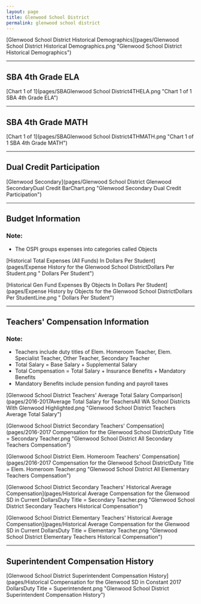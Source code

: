```yaml
---
layout: page
title: Glenwood School District
permalink: glenwood school district
---
```



[Glenwood School District Historical Demographics](pages/Glenwood School District Historical Demographics.png "Glenwood School District Historical Demographics")

___

## SBA 4th Grade ELA

[Chart 1 of 1](pages/SBAGlenwood School District4THELA.png "Chart 1 of 1 SBA 4th Grade ELA")


___

## SBA 4th Grade MATH

[Chart 1 of 1](pages/SBAGlenwood School District4THMATH.png "Chart 1 of 1 SBA 4th Grade MATH")


___

## Dual Credit Participation

[Glenwood Secondary](pages/Glenwood School District Glenwood SecondaryDual Credit BarChart.png "Glenwood Secondary Dual Credit Participation")


___

## Budget Information
### Note:
- The OSPI groups expenses into categories called Objects

[Historical Total Expenses (All Funds) In Dollars Per Student](pages/Expense History for the Glenwood School DistrictDollars Per Student.png " Dollars Per Student")

[Historical Gen Fund Expenses By Objects In Dollars Per Student](pages/Expense History by Objects for the Glenwood School DistrictDollars Per StudentLine.png " Dollars Per Student")


___

## Teachers' Compensation Information
### Note:
- Teachers include duty titles of Elem. Homeroom Teacher, Elem. Specialist Teacher, Other Teacher, Secondary Teacher
- Total Salary = Base Salary + Supplemental Salary
- Total Compensation = Total Salary + Insurance Benefits + Mandatory Benefits
- Mandatory Benefits include pension funding and payroll taxes

[Glenwood School District Teachers' Average Total Salary Comparison](pages/2016-2017Average Total Salary for TeachersAll WA School Districts With Glenwood Highlighted.png "Glenwood School District Teachers Average Total Salary")

[Glenwood School District Secondary Teachers' Compensation](pages/2016-2017 Compensation for the Glenwood School DistrictDuty Title = Secondary Teacher.png "Glenwood School District All Secondary Teachers Compensation")

[Glenwood School District Elem. Homeroom Teachers' Compensation](pages/2016-2017 Compensation for the Glenwood School DistrictDuty Title = Elem. Homeroom Teacher.png "Glenwood School District All Elementary Teachers Compensation")

[Glenwood School District Secondary Teachers' Historical Average Compensation](pages/Historical Average Compensation for the Glenwood SD in Current DollarsDuty Title = Secondary Teacher.png "Glenwood School District Secondary Teachers Historical Compensation")

[Glenwood School District Elementary Teachers' Historical Average Compensation](pages/Historical Average Compensation for the Glenwood SD in Current DollarsDuty Title = Elementary Teacher.png "Glenwood School District Elementary Teachers Historical Compensation")


___

## Superintendent Compensation History

[Glenwood School District Superintendent Compensation History](pages/Historical Compensation for the Glenwood SD in Constant 2017 DollarsDuty Title = Superintendent.png "Glenwood School District Superintendent Compensation History")

